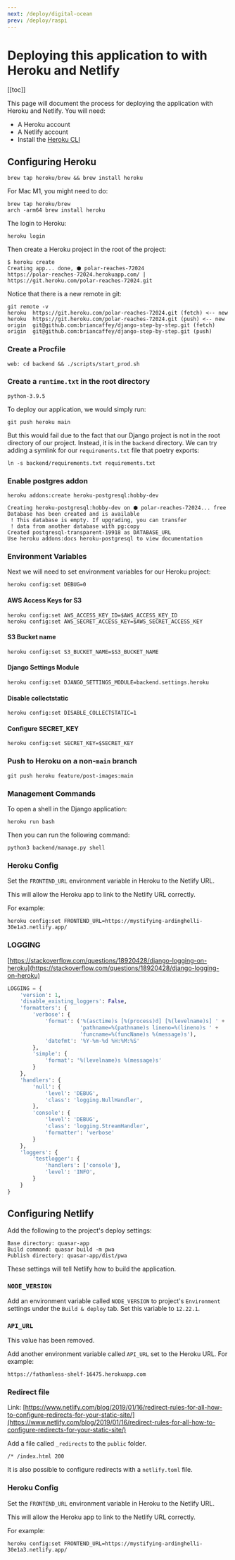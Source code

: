 ```yaml
---
next: /deploy/digital-ocean
prev: /deploy/raspi
---
```


# Deploying this application to with Heroku and Netlify

[[toc]]

This page will document the process for deploying the application with Heroku and Netlify. You will need:

- A Heroku account
- A Netlify account
- Install the [Heroku CLI](https://devcenter.heroku.com/articles/heroku-cli)

## Configuring Heroku

```
brew tap heroku/brew && brew install heroku
```

For Mac M1, you might need to do:

```
brew tap heroku/brew
arch -arm64 brew install heroku
```

The login to Heroku:

```
heroku login
```

Then create a Heroku project in the root of the project:

```
$ heroku create
Creating app... done, ⬢ polar-reaches-72024
https://polar-reaches-72024.herokuapp.com/ | https://git.heroku.com/polar-reaches-72024.git
```

Notice that there is a new remote in git:

```
git remote -v
heroku  https://git.heroku.com/polar-reaches-72024.git (fetch) <-- new
heroku  https://git.heroku.com/polar-reaches-72024.git (push) <-- new
origin  git@github.com:briancaffey/django-step-by-step.git (fetch)
origin  git@github.com:briancaffey/django-step-by-step.git (push)
```

### Create a Procfile

```
web: cd backend && ./scripts/start_prod.sh
```

### Create a `runtime.txt` in the root directory

```
python-3.9.5
```

To deploy our application, we would simply run:

```
git push heroku main
```

But this would fail due to the fact that our Django project is not in the root directory of our project. Instead, it is in the `backend` directory. We can try adding a symlink for our `requirements.txt` file that poetry exports:

```
ln -s backend/requirements.txt requirements.txt
```

### Enable postgres addon

```
heroku addons:create heroku-postgresql:hobby-dev
```

```
Creating heroku-postgresql:hobby-dev on ⬢ polar-reaches-72024... free
Database has been created and is available
 ! This database is empty. If upgrading, you can transfer
 ! data from another database with pg:copy
Created postgresql-transparent-19918 as DATABASE_URL
Use heroku addons:docs heroku-postgresql to view documentation
```

### Environment Variables

Next we will need to set environment variables for our Heroku project:

```
heroku config:set DEBUG=0
```

#### AWS Access Keys for S3

```
heroku config:set AWS_ACCESS_KEY_ID=$AWS_ACCESS_KEY_ID
heroku config:set AWS_SECRET_ACCESS_KEY=$AWS_SECRET_ACCESS_KEY
```

#### S3 Bucket name

```
heroku config:set S3_BUCKET_NAME=$S3_BUCKET_NAME
```

#### Django Settings Module

```
heroku config:set DJANGO_SETTINGS_MODULE=backend.settings.heroku
```

#### Disable collectstatic

```
heroku config:set DISABLE_COLLECTSTATIC=1
```

#### Configure SECRET_KEY

```
heroku config:set SECRET_KEY=$SECRET_KEY
```

### Push to Heroku on a non-`main` branch

```
git push heroku feature/post-images:main
```

### Management Commands

To open a shell in the Django application:

```
heroku run bash
```

Then you can run the following command:

```
python3 backend/manage.py shell
```

### Heroku Config

Set the `FRONTEND_URL` environment variable in Heroku to the Netlify URL.

This will allow the Heroku app to link to the Netlify URL correctly.

For example:

```
heroku config:set FRONTEND_URL=https://mystifying-ardinghelli-30e1a3.netlify.app/
```

### LOGGING

[https://stackoverflow.com/questions/18920428/django-logging-on-heroku](https://stackoverflow.com/questions/18920428/django-logging-on-heroku)

```python
LOGGING = {
    'version': 1,
    'disable_existing_loggers': False,
    'formatters': {
        'verbose': {
            'format': ('%(asctime)s [%(process)d] [%(levelname)s] ' +
                       'pathname=%(pathname)s lineno=%(lineno)s ' +
                       'funcname=%(funcName)s %(message)s'),
            'datefmt': '%Y-%m-%d %H:%M:%S'
        },
        'simple': {
            'format': '%(levelname)s %(message)s'
        }
    },
    'handlers': {
        'null': {
            'level': 'DEBUG',
            'class': 'logging.NullHandler',
        },
        'console': {
            'level': 'DEBUG',
            'class': 'logging.StreamHandler',
            'formatter': 'verbose'
        }
    },
    'loggers': {
        'testlogger': {
            'handlers': ['console'],
            'level': 'INFO',
        }
    }
}
```

## Configuring Netlify

Add the following to the project's deploy settings:

```
Base directory: quasar-app
Build command: quasar build -m pwa
Publish directory: quasar-app/dist/pwa
```

These settings will tell Netlify how to build the application.

### `NODE_VERSION`

Add an environment variable called `NODE_VERSION` to project's `Environment` settings under the `Build & deploy` tab. Set this variable to `12.22.1`.

### `API_URL`

This value has been removed.

Add another environment variable called `API_URL` set to the Heroku URL. For example:

```
https://fathomless-shelf-16475.herokuapp.com
```

### Redirect file

Link: [https://www.netlify.com/blog/2019/01/16/redirect-rules-for-all-how-to-configure-redirects-for-your-static-site/](https://www.netlify.com/blog/2019/01/16/redirect-rules-for-all-how-to-configure-redirects-for-your-static-site/)

Add a file called `_redirects` to the `public` folder.

```
/* /index.html 200
```

It is also possible to configure redirects with a `netlify.toml` file.

### Heroku Config

Set the `FRONTEND_URL` environment variable in Heroku to the Netlify URL.

This will allow the Heroku app to link to the Netlify URL correctly.

For example:

```
heroku config:set FRONTEND_URL=https://mystifying-ardinghelli-30e1a3.netlify.app/
```
